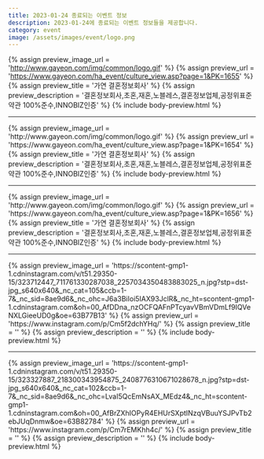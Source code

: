 ```yaml
---
title: 2023-01-24 종료되는 이벤트 정보
description: 2023-01-24에 종료되는 이벤트 정보들을 제공합니다.
category: event
image: /assets/images/event/logo.png
---
```

{% assign preview_image_url = 'http://www.gayeon.com/img/common/logo.gif' %}
{% assign preview_url = 'https://www.gayeon.com/ha_event/culture_view.asp?page=1&PK=1655' %}
{% assign preview_title = '가연 결혼정보회사' %}
{% assign preview_description = '결혼정보회사,초혼,재혼,노블레스,결혼정보업체,공정위표준약관 100%준수,INNOBIZ인증' %}
{% include body-preview.html %}
<hr>{% assign preview_image_url = 'http://www.gayeon.com/img/common/logo.gif' %}
{% assign preview_url = 'https://www.gayeon.com/ha_event/culture_view.asp?page=1&PK=1654' %}
{% assign preview_title = '가연 결혼정보회사' %}
{% assign preview_description = '결혼정보회사,초혼,재혼,노블레스,결혼정보업체,공정위표준약관 100%준수,INNOBIZ인증' %}
{% include body-preview.html %}
<hr>{% assign preview_image_url = 'http://www.gayeon.com/img/common/logo.gif' %}
{% assign preview_url = 'https://www.gayeon.com/ha_event/culture_view.asp?page=1&PK=1656' %}
{% assign preview_title = '가연 결혼정보회사' %}
{% assign preview_description = '결혼정보회사,초혼,재혼,노블레스,결혼정보업체,공정위표준약관 100%준수,INNOBIZ인증' %}
{% include body-preview.html %}
<hr>{% assign preview_image_url = 'https://scontent-gmp1-1.cdninstagram.com/v/t51.29350-15/323712447_711761330287038_2257034350483883025_n.jpg?stp=dst-jpg_s640x640&amp;_nc_cat=105&amp;ccb=1-7&amp;_nc_sid=8ae9d6&amp;_nc_ohc=J6a3BiIoi5IAX93JclR&amp;_nc_ht=scontent-gmp1-1.cdninstagram.com&amp;oh=00_AfDDna_nzOCFQAFnPTcyavVBmVDmLf9IQVeNXLGieeUD0g&amp;oe=63B77B13' %}
{% assign preview_url = 'https://www.instagram.com/p/Cm5f2dchYHq/' %}
{% assign preview_title = '' %}
{% assign preview_description = '' %}
{% include body-preview.html %}
<hr>{% assign preview_image_url = 'https://scontent-gmp1-1.cdninstagram.com/v/t51.29350-15/323327887_218300343954875_2408776310671028678_n.jpg?stp=dst-jpg_s640x640&amp;_nc_cat=102&amp;ccb=1-7&amp;_nc_sid=8ae9d6&amp;_nc_ohc=LvaI5QcEmNsAX_MEdz4&amp;_nc_ht=scontent-gmp1-1.cdninstagram.com&amp;oh=00_AfBrZXhIOPyR4EHUrSXptINzqVBuuYSJPvTb2ebJUqDnmw&amp;oe=63B82784' %}
{% assign preview_url = 'https://www.instagram.com/p/Cm7rEMKhh4c/' %}
{% assign preview_title = '' %}
{% assign preview_description = '' %}
{% include body-preview.html %}